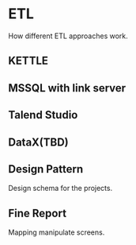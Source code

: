 # ETL
How different ETL approaches work.

## KETTLE

## MSSQL with link server

## Talend Studio

## DataX(TBD)

## Design Pattern
Design schema for the projects.

## Fine Report
Mapping manipulate screens.